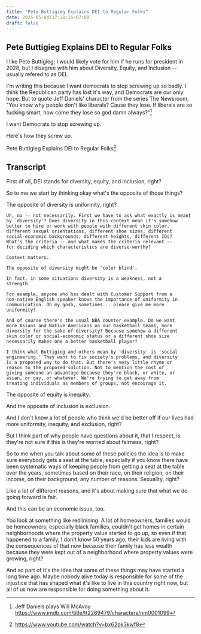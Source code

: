 ```yaml
---
title: "Pete Buttigieg Explains DEI to Regular Folks"
date: 2025-05-04T17:28:15-07:00
draft: false
---
```




## Pete Buttigieg Explains DEI to Regular Folks

I like Pete Buttigieg; I would likely vote for him if he runs for
president in 2028, but I disagree with him about Diversity, Equity,
and Inclusion -- usually refered to as DEI.

I'm writing this because I want democrats to stop screwing up so
badly. I think the Republican party has lost it's way, and Democrats
are our only hope. But to quote Jeff Daniels' character from the
series The Newsroom, "You know why people don't
like liberals? Cause they lose. If liberals are so fucking smart, how
come they lose so god damn always?"[^1]

I want Democrats to stop screwing up.

Here's how they screw up.

Pete Buttigieg Explains DEI to Regular Folks[^2]

<!--
----------------------------------------------------------------------
-->

## Transcript

First of all, DEI stands for diversity, equity, and inclusion, right?

So to me we start by thinking okay what's the opposite of those
things?

The opposite of diversity is uniformity, right?


    Uh, no -- not necessarily. First we have to ask what exactly is meant
    by `diversity'? Does diversity in this context mean it's somehow
    better to hire or work with people with different skin color,
    different sexual orientations, different shoe sizes, different
    social-economic backgrounds, different heights, different IQs?
    What's the criteria -- and what makes the criteria relevant --
    for deciding which characteristics are diverse-worthy?

    Context matters.

    The opposite of diversity might be 'color blind'.

    In fact, in some situations diversity is a weakness, not a
    strength.

    For example, anyone who has dealt with Customer Support from a
    non-native English speaker knows the importance of uniformity in
    communication. Oh my gosh, sometimes... please give me more
    uniformity!

    And of course there's the usual NBA counter example. Do we want
    more Asians and Native Americans on our basketball teams, more
    diversity for the sake of diversity? Because somehow a different
    skin color or social-economic status or a different shoe size
    necessarily makes one a better basketball player?

    I think what Buttigieg and others mean by 'diversity' is 'social
    engineering.' They want to fix society's problems, and diversity
    is a proposed way to do that. But there's very little rhyme or
    reason to the proposed solution. Not to mention the cost of
    giving someone an advantage because they're black, or white, or
    asian, or gay, or whatever. We're trying to get away from
    treating individuals as members of groups, not encourage it.





The opposite of equity is inequity.

And the opposite of inclusion is exclusion.


And I don't know a lot of people who think we'd be better off if our
lives had more uniformity, inequity, and exclusion, right?

But I think part of why people have questions about it, that I
respect, is they're not sure if this is they're worried about
fairness, right?

So to me when you talk about some of these policies the idea is to
make sure everybody gets a seat at the table, especially if you know
there have been systematic ways of keeping people from getting a seat
at the table over the years, sometimes based on their race, on their
religion, on their income, on their background, any number of
reasons. Sexuality, right?

Like a lot of different reasons, and it's about making sure that what
we do going forward is fair.

And this can be an economic issue, too.

You look at something like redlinining. A lot of homeowners, families
would be homeowners, especially black families, couldn't get homes in
certain neighborhoods where the property value started to go up, so
even if that happened to a family, I don't know 50 years ago, their
kids are living with the consequences of that now because their
family has less wealth because they were kept out of a neighborhood
where property values were growing, right?

And so part of it's the idea that some of these things may have
started a long time ago. Maybe nobody alive today is responsible for
some of the injustice that has shaped what it's like to live in this
country right now, but all of us now are responsible for doing
something about it.


<!--
----------------------------------------------------------------------
-->













[^1]: Jeff Daniels plays Will McAvoy
https://www.imdb.com/title/tt2289479/characters/nm0001099

[^2]: https://www.youtube.com/watch?v=bx62pk3kwf8




